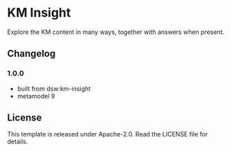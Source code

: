 # KM Insight

Explore the KM content in many ways, together with answers when present.

## Changelog

### 1.0.0

- built from dsw:km-insight
- metamodel 9


## License

This template is released under Apache-2.0. Read the LICENSE file for details.
